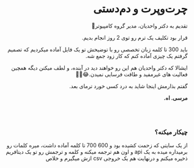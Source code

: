 <html style="text-align: right;" dir="rtl">

<body style="text-align: right;" dir="rtl">
    <h1>چرت‌و‌پرت و دم‌دستی</h1>
    <p> تقدیم به دکتر واحدیان، مدیر گروه کامپیوتر🌹 </p>
    <p> قرار بود تکلیف یک ترم رو توی 2 روز انجام بدیم. </p>
    <p> باید 300 تا کلمه زبان تخصصی رو با توضیحش تو یک فایل آماده میکردیم که تصمیم گرفتم یک چیزی آماده کنم که کار زود جمع شه. </p>
    <p> ایشالا که دکتر واحدیان هم این رو خواهند دید در آینده، و لطف میکنن دیگه همچین فعالیت های غیرمفید و طاقت فرسایی نمیدن.😂🚶‍♂️ </p>
    <p> گفتم بذارمش اینجا شاید به درد کسی خورد ترمای بعد. </p>
  <p> <strong>مرسی. اه.</strong> </p>
  
  <br><br>
  <h3> چیکار میکنه؟ </h3>
  <p> از یک سایتی که زحمت کشیده بود و 600 700 تا کلمه آماده داشت، میره کلمات رو برمیداره میده به یک api و اون هم ترجمه میکنه و کلمه و ترجمش رو تو یک دیتافریم ذخیره میکنم و درنهایت هم یک خروجی csv ازش میگیرم و خلاص </p>

</body>

</html>

